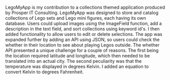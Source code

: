 LegoMyApp is my contribution to a collections themed application produced by Prosper IT Consulting. LegoMyApp was designed to store and catalog collections of Lego sets and Lego mini figures, each having its own database. Users could upload images using the ImageField function, add a description in the text field, and sort collections using keyword id's. I then added functionality to allow users to edit or delete selections. The app was expanded further by adding an API using JSON, so users could check the whether in their location to see about playing Legos outside. The whether API presented a unique challenge for a couple of reasons. The first being the location required latitude and longitude, which then needed to be translated into an actual city. The second peculiarity was that the temperature was displayed in degrees Kelvin. I added an equation to convert Kelvin to degrees Fahrenheit.  
